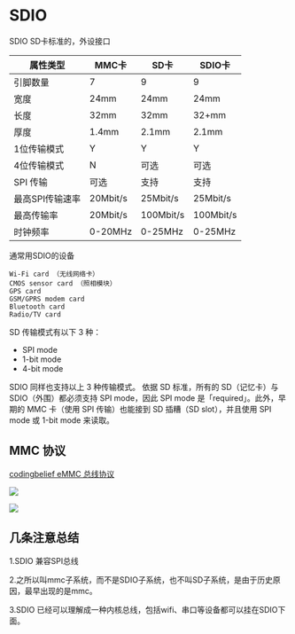 SDIO
=====

SDIO SD卡标准的，外设接口


|  属性类型   | MMC卡  | SD卡 | SDIO卡 |
|  ----  | ----  | --- | --- |
| 引脚数量  | 7 | 9  | 9 |
| 宽度  | 24mm | 24mm | 24mm |
| 长度  | 32mm | 32mm | 32+mm |
| 厚度  | 1.4mm | 2.1mm | 2.1mm |
| 1位传输模式 | Y | Y | Y |
| 4位传输模式 | N | 可选 | 可选 |
| SPI 传输 | 可选 | 支持 | 支持 |
| 最高SPI传输速率 | 20Mbit/s | 25Mbit/s | 25Mbit/s |
| 最高传输率 | 20Mbit/s | 100Mbit/s | 100Mbit/s |
| 时钟频率 | 0-20MHz | 0-25MHz | 0-25MHz |

通常用SDIO的设备		
	
	Wi-Fi card （无线网络卡）
	CMOS sensor card （照相模块）
	GPS card
	GSM/GPRS modem card
	Bluetooth card
	Radio/TV card

SD 传输模式有以下 3 种：

- SPI mode
- 1-bit mode 
- 4-bit mode

SDIO 同样也支持以上 3 种传输模式。
依据 SD 标准，所有的 SD（记忆卡）与 SDIO（外围）都必须支持 SPI mode，因此 SPI mode 是「required」。此外，早期的 MMC 卡（使用 SPI 传输）也能接到 SD 插糟（SD slot），并且使用 SPI mode 或 1-bit mode 来读取。




MMC 协议
------

[codingbelief eMMC 总线协议](https://linux.codingbelief.com/zh/storage/flash_memory/emmc/emmc_bus_protocol.html)

![](multi_block_read.png)

![](multi_block_write.png)



几条注意总结
-----

1.SDIO 兼容SPI总线

2.之所以叫mmc子系统，而不是SDIO子系统，也不叫SD子系统，是由于历史原因，最早出现的是mmc。

3.SDIO 已经可以理解成一种内核总线，包括wifi、串口等设备都可以挂在SDIO下面。






